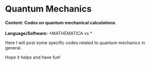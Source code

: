 # Quantum Mechanics

#### Content: Codes on quantum mechanical calculations

**Language/Software:** *MATHEMATICA vs *

Here I will post some specific codes related to quantum mechanics in general.


Hope it helps and have fun!
